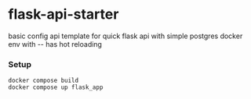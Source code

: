 # flask-api-starter
basic config api template for quick flask api with simple postgres docker env with -- has hot reloading


### Setup
```
docker compose build
docker compose up flask_app
```
